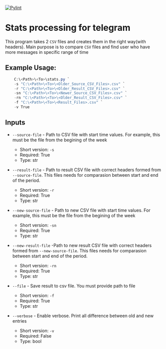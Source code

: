 [![Pylint](https://github.com/zsvs/Stats/actions/workflows/pylint.yml/badge.svg)](https://github.com/zsvs/Stats/actions/workflows/pylint.yml)

# Stats processing for telegram

This program takes 2 `CSV` files and creates them in the right way(with headers). Main purpose is to compare `CSV` files and find user who have more messages in specific range of time

## Example Usage:
```powershell
    C:\<Path>\<To>\stats.py `
    -s "C:\<Path>\<To>\<Older_Source_CSV_Files>.csv" `
    -r "C:\<Path>\<To>\<Older_Result_CSV_Files>.csv" `
    -sn "C:\<Path>\<To>\<Newer_Source_CSV_Files>.csv" `
    -rn "C:\<Path>\<To>\<Older_Result_CSV_Files>.csv" `
    -f "C:\<Path>\<To>\<Result_Files>.csv" `
    -v True
```


## Inputs

* `--source-file` - Path to CSV file with start time values. For example, this must be the file from the begining of the week
    - Short version: `-s`
    - Required: True
    - Type: str

* `--result-file` - Path to result CSV file with correct headers formed from `--source-file`. This files needs for comparasion between start and end of the period.
    - Short version: `-r`
    - Required: True
    - Type: str

* `--new-source-file` - Path to new CSV file with start time values. For example, this must be the file from the begining of the week
    - Short version: `-sn`
    - Required: True
    - Type: str

* `--new-result-file` -Path to new result CSV file with correct headers formed from `--new-source-file`. This files needs for comparasion between start and end of the period.
    - Short version: `-rn`
    - Required: True
    - Type: str

* `--file` - Save result to csv file. You must provide path to file
    - Short version: `-f`
    - Required: True
    - Type: str

* `--verbose` - Enable verbose. Print all difference between old and new entries
    - Short version: `-v`
    - Required: False
    - Type: bool
